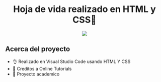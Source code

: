<h1 align="center">Hoja de vida realizado en HTML y CSS👋</h1>
<p align="center">
  <img src="https://i.imgur.com/LA2IRvb.png">
</p>

## Acerca del proyecto

- 👌 Realizado en Visual Studio Code usando HTML Y CSS
- 👻 Creditos a Online Tutorials
- 🥶 Proyecto academico

